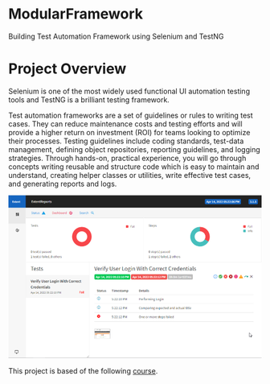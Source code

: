 # ModularFramework
 Building Test Automation Framework using Selenium and TestNG

# Project Overview
Selenium is one of the most widely used functional UI automation testing tools and TestNG is a brilliant testing framework.

Test automation frameworks are a set of guidelines or rules to writing test cases. They can reduce maintenance costs and testing efforts and will provide a higher return on investment (ROI) for teams looking to optimize their processes. Testing guidelines include coding standards, test-data management, defining object repositories, reporting guidelines, and logging strategies. Through hands-on, practical experience, you will go through concepts writing reusable and structure code which is easy to maintain and understand, creating helper classes or utilities, write effective test cases, and generating reports and logs.

![Alt text](/screenshots/capture_1.PNG?raw=true "Title")

This project is based of the following [course](https://www.coursera.org/projects/building-test-automation-framework-using-selenium-and-testng]).
